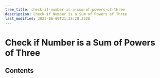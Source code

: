 ```yaml
---
tree_title: check-if-number-is-a-sum-of-powers-of-three
description: Check if Number is a Sum of Powers of Three
last_modified: 2022-06-09T21:23:28.2328
---
```


# Check if Number is a Sum of Powers of Three

## Contents
